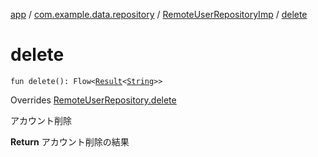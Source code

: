 [app](../../index.md) / [com.example.data.repository](../index.md) / [RemoteUserRepositoryImp](index.md) / [delete](./delete.md)

# delete

`fun delete(): Flow<`[`Result`](../../com.example.domain.model.value/-result/index.md)`<`[`String`](https://kotlinlang.org/api/latest/jvm/stdlib/kotlin/-string/index.html)`>>`

Overrides [RemoteUserRepository.delete](../-remote-user-repository/delete.md)

アカウント削除

**Return**
アカウント削除の結果

